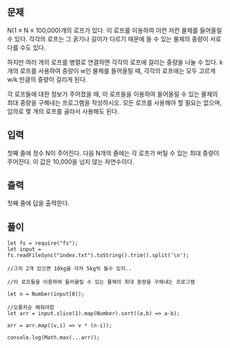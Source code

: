 ## 문제

N(1 ≤ N ≤ 100,000)개의 로프가 있다. 이 로프를 이용하여 이런 저런 물체를 들어올릴 수 있다. 각각의 로프는 그 굵기나 길이가 다르기 때문에 들 수 있는 물체의 중량이 서로 다를 수도 있다.

하지만 여러 개의 로프를 병렬로 연결하면 각각의 로프에 걸리는 중량을 나눌 수 있다. k개의 로프를 사용하여 중량이 w인 물체를 들어올릴 때, 각각의 로프에는 모두 고르게 w/k 만큼의 중량이 걸리게 된다.

각 로프들에 대한 정보가 주어졌을 때, 이 로프들을 이용하여 들어올릴 수 있는 물체의 최대 중량을 구해내는 프로그램을 작성하시오. 모든 로프를 사용해야 할 필요는 없으며, 임의로 몇 개의 로프를 골라서 사용해도 된다.

## 입력

첫째 줄에 정수 N이 주어진다. 다음 N개의 줄에는 각 로프가 버틸 수 있는 최대 중량이 주어진다. 이 값은 10,000을 넘지 않는 자연수이다.

## 출력

첫째 줄에 답을 출력한다.

## 풀이

```
let fs = require("fs");
let input = fs.readFileSync("index.txt").toString().trim().split('\n');

//그치 2개 있으면 10kg을 각자 5kg씩 들수 있지..

//이 로프들을 이용하여 들어올릴 수 있는 물체의 최대 중량을 구해내는 프로그램

let n = Number(input[0]);

//오름차순 해줘야함
let arr = input.slice(1).map(Number).sort((a,b) => a-b);

arr = arr.map((v,i) => v * (n-i));

console.log(Math.max(...arr));
```
